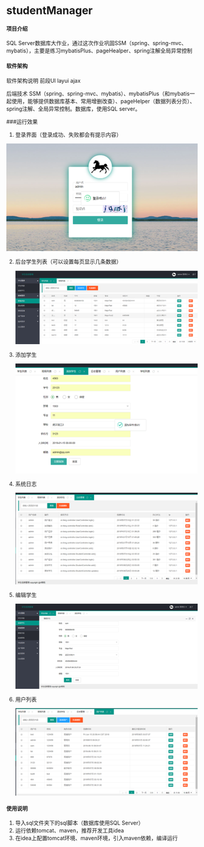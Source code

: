 # studentManager

#### 项目介绍
SQL Server数据库大作业，通过这次作业巩固SSM（spring、spring-mvc、mybatis），主要是练习mybatisPlus、pageHealper、spring注解全局异常控制

#### 软件架构
软件架构说明
前段UI
layui
ajax

后端技术
SSM（spring、spring-mvc、mybatis）、mybatisPlus（和mybatis一起使用，能够提供数据库基本、常用增删改查）、pageHelper（数据列表分页）、spring注解、全局异常控制。数据库，使用SQL server。

###运行效果

1. 登录界面（登录成功、失败都会有提示内容）



![admin_login_success_info](doc/运行效果图/admin_login_success_info.png)

2. 后台学生列表（可以设置每页显示几条数据）

   ![AdminIndex](doc\运行效果图\AdminIndex.png)

3. 添加学生

   ![addSudent_success_info](doc\运行效果图\addSudent_success_info.png)

4. 系统日志

   ![systemLogList](doc\运行效果图\systemLogList.png)

5. 编辑学生

   ![editStudent](doc\运行效果图\editStudent.png)

6. 用户列表

   ![userList](doc\运行效果图\userList.png)


#### 使用说明

1. 导入sql文件夹下的sql脚本（数据库使用SQL  Server）
2. 运行依赖tomcat、maven，推荐开发工具idea
3. 在idea上配置tomcat环境、maven环境，引入maven依赖，编译运行

